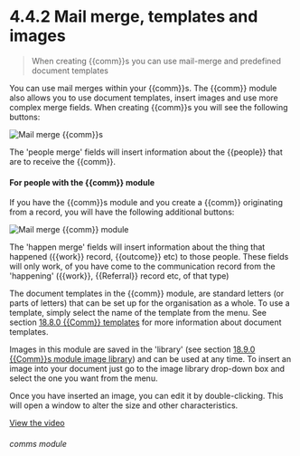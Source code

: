 # 4.4.2    Mail merge, templates and images

> When creating {{comm}}s you can use mail-merge and predefined document templates 

You can use mail merges within your {{comm}}s. The {{comm}} module also allows you to use document templates, insert images and use more complex merge fields. When creating {{comm}}s you will see the following buttons:

![Mail merge {{comm}}s]({{imgpath}}22a.png)

The 'people merge' fields will insert information about the {{people}} that are to receive the {{comm}}.

#### For people with the {{comm}} module

If you have the {{comm}}s module and you create a {{comm}} originating from a record, you will have the following additional buttons:

![Mail merge {{comm}} module]({{imgpath}}22b.png)

The 'happen merge' fields will insert information about the thing that happened ({{work}} record, {{outcome}} etc) to those people.  These fields will only work, of you have come to the communication record from the 'happening' ({{work}}, {{Referral}} record etc, of that type)

The document templates in the {{comm}} module, are standard letters (or parts of letters) that can be set up for the organisation as a whole. To use a template, simply select the name of the template from the menu. See section [18.8.0  {{Comm}} templates](/help/index/v/{{version}}/p/18.8.0) for more information about document templates.

Images in this module are saved in the 'library' (see section [18.9.0  {{Comm}}s module image library](/help/index/v/{{version}}/p/18.9.0)) and can be used at any time. To insert an image into your document just go to the image library drop-down box and select the one you want from the menu. 

Once you have inserted an image, you can edit it by double-clicking. This will open a window to alter the size and other characteristics. 

[View the video](/help/video/id/6)
###### comms module

